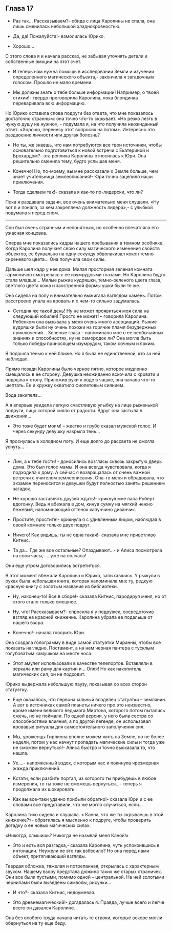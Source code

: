 ## Глава 17

- Раз так… Рассказываем?- обида с лица Каролины не спала, она лишь сменилась небольшой хладнокровностью.

- Да, да! Пожалуйста!- взмолилась Юрико.

- Хорошо…

С этого слова я и начала рассказ, не забывая уточнять детали и собственные эмоции на этот счет.

- И теперь нам нужна помощь в исследовании Земли и изучении определенного магического объекта,- закончила я загадочным
  голосом. Прошло не мало времени.

- Мы должны знать о тебе больше информации! Например, о твоей стихии!- твердо проговорила Каролина, пока блондинка
  переваривала всю информацию.

Но Юрико оставила слова подруги без ответа, что мне показалось достаточно странным: она точно что-то скрывает. «Но резко
лезть в чужую душу не нужно», - подумала я, на что получила неожиданный ответ: «Хорошо, перенесу этот вопросик на
потом». Интересно это раздвоение личности или другая болезнь?

- Но ты, же знаешь, что нам потребуются все твои источники, чтобы основательно подготовиться к новой встречи с
  Екатериной и Брохардом?- эта реплика Каролины относилась к Юри. Она решительно сменила тему, будто услышав меня.

- Конечно! Но, по-моему, вы мне рассказали о Земле больше, чем знает учительница землеописания!- Юри точно зацепило наши
  приключения.

- Тогда сделаем так!- сказала я как-то по-лидерски, что ли?

Пока я раздавала задачи, все очень внимательно меня слушали. «Ну вот я и поняла, за кем закреплена должность лидера»,- с
улыбкой подумала я перед сном.

***

Сон был очень странным и непонятным, но особенно впечатляла его ужасная концовка.

Сперва мне показались кадры нашего пребывания в темном особняке. Когда Каролина получает свою силу магического изменения
свойств объектов, ее буквально на одну секунду обволакивал кокон темно-сиреневого цвета… Она получила свои силы.

Дальше шел кадр у нее дома. Милая просторная зеленая комната гармонично смотрелась с ее изумрудными глазами. Но Каролина
будто стала младше… Милые рыжие кудряшки, темно-зеленого цвета глаза, светлого цвета кожа и заостренной формы ушки были
те же.

Она сидела на полу и внимательно выжигала взглядом камень. Потом расстроено упала на кровать и о чем-то сильно
задумалась.

- Сегодня же такой день! Ну не может проявиться моя сила на следующий юбилей! Просто не может! – говорила Каролина.
  Ребенком она вызывала у меня очень много ассоциаций. Рыжие кудряшки были ну очень похожи на горячие пламя безудержных
  приключений… Зеленые глаза – напоминало мне о ее необычайных знаниях и способностях, ну не самородок ли? Она могла
  быть только победы приносящем изумрудом, таком сочным и ярким.

Я подошла тенью к ней ближе. Но я была не единственной, кто за ней наблюдал.

Прямо позади Каролины было черное пятно, которое медленно смещалось в ее сторону. Девушка неожиданно вскочила с кровати
и подошла к столу. Приложив руки к воде в чашке, она начала что-то шептать. Ее и кружку охватило фиолетовым сиянием.

Вода закипела…

А я впервые увидела легкую счастливую улыбку на лице рыженькой подруги, лицо которой сияло от радости. Вдруг она застыла
в движении…

- Это тоже будет моим! – жестко и грубо сказал мужской голос. И через секунду девушку накрыла тень…

Я проснулась в холодном поту. И еще долго до рассвета не смогла уснуть…

***

- Лин, а к тебе гости! - доносились возгласы сквозь закрытую дверь дома. Это был голос мамы. И она всегда чувствовала,
  когда я подходила к дому. А сейчас я возвращалась от очень важной встречи с учителем землеописания. Она-то меня и
  обрадовала, что экзамен переносится и девушки будут полностью заняты решением загадок.

- Не хорошо заставлять друзей ждать!- крикнул мне папа Роберт вдогонку. Ведь я вбежала в дом, кинув сумку на мягкий
  нежно бежевый, напоминающий оттенок капуччино диванчик.

- Простите, простите!- крикнула я с удивленным лицом, наблюдая в своей комнате только двух подруг.

- Ничего! Как видишь, ты не одна такая!- сказала мне приветливо Китнис.

- Та да… Где же все остальные? Опаздывают…- и Алиса посмотрела на свои часы,- …уже на полчаса!

Они еще утром договорились встретиться.

В этот момент вбежали Каролина и Юрико, запыхавшись. У рыжули в руках была небольшая книга, которая напоминала мне ту,
редкую красную книгу с золотым название из библиотеки.

- Ну, наконец-то! Все в сборе!- сказала Китнис, пародируя меня, но от этого стало только смешнее.

- Ну, что! Рассказываем?- спросила я у подружек, сосредоточив взгляд на красной книжечке. Каролина убрала ее подальше от
  нашего взора.

- Конечно!- начала говорить Юри.

Она создала голограмму в виде самой статуэтки Миранны, чтобы все показать наглядно. Постамент, а на нем черная пантера с
тусклым голубоватым камушком на месте носа.

- Этот амулет использовали в качестве телепортов. Вставляли в зеркала или раму для картин и… Опля! Но как накопитель
  магических сил, он не подходит.

Юрико выдержала небольшую паузу, показывая со всех сторон статуэтку.

- Еще оказалось, что первоначальный владелец статуэтки – землянин. А вот в источниках самой планеты ничего про это
  неизвестно, кроме имени великого ведьмага Миртона, которого потом пытались сжечь, но не поймали. По одной версии, у
  него была сестра со способностями влияния, а по другой легенде, он использовал кровавые ритуалы для самостоятельного
  заполучения сил.

- Мы, уроженцы Гирлиона вполне можем жить на Земле, но не более недели, потом у нас начнут пропадать магические силы и
  тогда уже не сможем вернуться!- Алиса быстро и точно высказала то, что нашла.

- Ух….- напряженный вздох, с которым нас и покинула чрезмерная жажда приключений.

- Кстати, если разбить портал, из которого ты прибудешь в любое измерения, то ты тоже не сможешь вернуться…- теперь я
  продолжала их шокировать.

- Как вы все-таки удачно прибыли обратно!- сказала Юри и с ее словами все представили, что же могло случиться, если…

Каролина тихо сидела и слушала. « Канна, что же ты скрываешь в этой книжечке?»- обратилась я мысленно к подруге, чтобы
проверить догадку о ее новых магических силах.

«Никогда, слышишь? Никогда не называй меня Каной!»

- Это и есть вся разгадка,- сказала Каролина, чуть успокоившись в интонации. Неужели ее это так взбесило? Но она перед
  нами объект, притягивающий взгляды.

Твердая обложка, тяжелая и потрепанная, открылась с характерным звуком. Нашему взору предстала дюжина таких же старых
страничек. Они все были пустыми, помимо одной – центральной. На ней золотыми чернилами были выведены символы, рисунки…

- И что?- сказала Китнис, недоумевая.

- Это древнемагический!- догадалась я. Правда, лучше всего и легче всего он давался Каролине.

Она без особого труда начала читать те строки, которые вскоре могли обернуться на ту еще беду.
